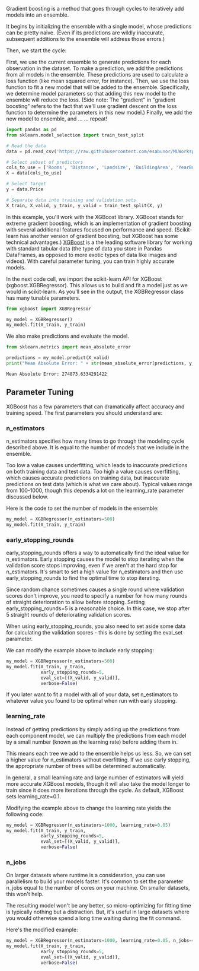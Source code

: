 Gradient boosting is a method that goes through cycles to iteratively add models into an ensemble.

It begins by initializing the ensemble with a single model, whose predictions can be pretty naive. (Even if its predictions are wildly inaccurate, subsequent additions to the ensemble will address those errors.)

Then, we start the cycle:

First, we use the current ensemble to generate predictions for each observation in the dataset. To make a prediction, we add the predictions from all models in the ensemble. These predictions are used to calculate a loss function (like mean squared error, for instance). Then, we use the loss function to fit a new model that will be added to the ensemble. Specifically, we determine model parameters so that adding this new model to the ensemble will reduce the loss. (Side note: The "gradient" in "gradient boosting" refers to the fact that we'll use gradient descent on the loss function to determine the parameters in this new model.) Finally, we add the new model to ensemble, and ... ... repeat!

``` py
import pandas as pd
from sklearn.model_selection import train_test_split

# Read the data
data = pd.read_csv('https://raw.githubusercontent.com/esabunor/MLWorkspace/master/melb_data.csv')

# Select subset of predictors
cols_to_use = ['Rooms', 'Distance', 'Landsize', 'BuildingArea', 'YearBuilt']
X = data[cols_to_use]

# Select target
y = data.Price

# Separate data into training and validation sets
X_train, X_valid, y_train, y_valid = train_test_split(X, y)
```

In this example, you'll work with the XGBoost library. XGBoost stands for extreme gradient boosting, which is an implementation of gradient boosting with several additional features focused on performance and speed. (Scikit-learn has another version of gradient boosting, but XGBoost has some technical advantages.) [XGBoost](https://xgboost.readthedocs.io/en/latest/) is a the leading software library for working with standard tabular data (the type of data you store in Pandas DataFrames, as opposed to more exotic types of data like images and videos). With careful parameter tuning, you can train highly accurate models.

In the next code cell, we import the scikit-learn API for XGBoost (xgboost.XGBRegressor). This allows us to build and fit a model just as we would in scikit-learn. As you'll see in the output, the XGBRegressor class has many tunable parameters.

``` py
from xgboost import XGBRegressor

my_model = XGBRegressor()
my_model.fit(X_train, y_train)
```

We also make predictions and evaluate the model.

``` py
from sklearn.metrics import mean_absolute_error

predictions = my_model.predict(X_valid)
print("Mean Absolute Error: " + str(mean_absolute_error(predictions, y_valid)))
```
```
Mean Absolute Error: 274873.6334291422
```
## Parameter Tuning

XGBoost has a few parameters that can dramatically affect accuracy and training speed. The first parameters you should understand are:

### n_estimators

n_estimators specifies how many times to go through the modeling cycle described above. It is equal to the number of models that we include in the ensemble.

Too low a value causes underfitting, which leads to inaccurate predictions on both training data and test data. Too high a value causes overfitting, which causes accurate predictions on training data, but inaccurate predictions on test data (which is what we care about). Typical values range from 100-1000, though this depends a lot on the learning_rate parameter discussed below.

Here is the code to set the number of models in the ensemble:

``` py
my_model = XGBRegressor(n_estimators=500)
my_model.fit(X_train, y_train)
```

### early_stopping_rounds

early_stopping_rounds offers a way to automatically find the ideal value for n_estimators. Early stopping causes the model to stop iterating when the validation score stops improving, even if we aren't at the hard stop for n_estimators. It's smart to set a high value for n_estimators and then use early_stopping_rounds to find the optimal time to stop iterating.

Since random chance sometimes causes a single round where validation scores don't improve, you need to specify a number for how many rounds of straight deterioration to allow before stopping. Setting early_stopping_rounds=5 is a reasonable choice. In this case, we stop after 5 straight rounds of deteriorating validation scores.

When using early_stopping_rounds, you also need to set aside some data for calculating the validation scores - this is done by setting the eval_set parameter.

We can modify the example above to include early stopping:

``` py
my_model = XGBRegressor(n_estimators=500)
my_model.fit(X_train, y_train, 
             early_stopping_rounds=5, 
             eval_set=[(X_valid, y_valid)],
             verbose=False)
```
If you later want to fit a model with all of your data, set n_estimators to whatever value you found to be optimal when run with early stopping.

### learning_rate

Instead of getting predictions by simply adding up the predictions from each component model, we can multiply the predictions from each model by a small number (known as the learning rate) before adding them in.

This means each tree we add to the ensemble helps us less. So, we can set a higher value for n_estimators without overfitting. If we use early stopping, the appropriate number of trees will be determined automatically.

In general, a small learning rate and large number of estimators will yield more accurate XGBoost models, though it will also take the model longer to train since it does more iterations through the cycle. As default, XGBoost sets learning_rate=0.1.

Modifying the example above to change the learning rate yields the following code:


``` py
my_model = XGBRegressor(n_estimators=1000, learning_rate=0.05)
my_model.fit(X_train, y_train, 
             early_stopping_rounds=5, 
             eval_set=[(X_valid, y_valid)], 
             verbose=False)
```

### n_jobs

On larger datasets where runtime is a consideration, you can use parallelism to build your models faster. It's common to set the parameter n_jobs equal to the number of cores on your machine. On smaller datasets, this won't help.

The resulting model won't be any better, so micro-optimizing for fitting time is typically nothing but a distraction. But, it's useful in large datasets where you would otherwise spend a long time waiting during the fit command.

Here's the modified example:

``` py
my_model = XGBRegressor(n_estimators=1000, learning_rate=0.05, n_jobs=4)
my_model.fit(X_train, y_train, 
             early_stopping_rounds=5, 
             eval_set=[(X_valid, y_valid)], 
             verbose=False)
```